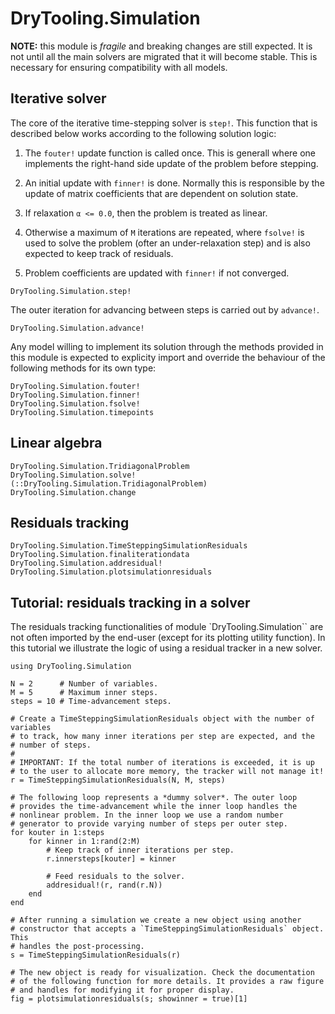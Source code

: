 # DryTooling.Simulation

**NOTE:** this module is *fragile* and breaking changes are still expected. It is not until all the main solvers are migrated that it will become stable. This is necessary for ensuring compatibility with all models.

## Iterative solver

The core of the iterative time-stepping solver is `step!`. This function that is described below works according to the following solution logic:

1. The `fouter!` update function is called once. This is generall where one implements the right-hand side update of the problem before stepping.

2. An initial update with `finner!` is done. Normally this is responsible by the update of matrix coefficients that are dependent on solution state.

3. If relaxation `α <= 0.0`, then the problem is treated as linear.

4. Otherwise a maximum of `M` iterations are repeated, where `fsolve!` is used to solve the problem (ofter an under-relaxation step) and is also expected to keep track of residuals.

5. Problem coefficients are updated with `finner!` if not converged.

```@docs
DryTooling.Simulation.step!
```

The outer iteration for advancing between steps is carried out by `advance!`.

```@docs
DryTooling.Simulation.advance!
```

Any model willing to implement its solution through the methods provided in this module is expected to explicity import and override the behaviour of the following methods for its own type:

```@docs
DryTooling.Simulation.fouter!
DryTooling.Simulation.finner!
DryTooling.Simulation.fsolve!
DryTooling.Simulation.timepoints
```

## Linear algebra

```@docs
DryTooling.Simulation.TridiagonalProblem
DryTooling.Simulation.solve!(::DryTooling.Simulation.TridiagonalProblem)
DryTooling.Simulation.change
```

## Residuals tracking

```@docs
DryTooling.Simulation.TimeSteppingSimulationResiduals
DryTooling.Simulation.finaliterationdata
DryTooling.Simulation.addresidual!
DryTooling.Simulation.plotsimulationresiduals
```

## Tutorial: residuals tracking in a solver

The residuals tracking functionalities of module `DryTooling.Simulation`` are not often imported by the end-user (except for its plotting utility function). In this tutorial we illustrate the logic of using a residual tracker in a new solver.

```@example
using DryTooling.Simulation

N = 2      # Number of variables.
M = 5      # Maximum inner steps.
steps = 10 # Time-advancement steps.

# Create a TimeSteppingSimulationResiduals object with the number of variables
# to track, how many inner iterations per step are expected, and the
# number of steps.
#
# IMPORTANT: If the total number of iterations is exceeded, it is up
# to the user to allocate more memory, the tracker will not manage it!
r = TimeSteppingSimulationResiduals(N, M, steps)

# The following loop represents a *dummy solver*. The outer loop
# provides the time-advancement while the inner loop handles the
# nonlinear problem. In the inner loop we use a random number
# generator to provide varying number of steps per outer step.
for kouter in 1:steps
    for kinner in 1:rand(2:M)
        # Keep track of inner iterations per step.
        r.innersteps[kouter] = kinner

        # Feed residuals to the solver.
        addresidual!(r, rand(r.N))
    end
end

# After running a simulation we create a new object using another
# constructor that accepts a `TimeSteppingSimulationResiduals` object. This
# handles the post-processing.
s = TimeSteppingSimulationResiduals(r)

# The new object is ready for visualization. Check the documentation
# of the following function for more details. It provides a raw figure
# and handles for modifying it for proper display.
fig = plotsimulationresiduals(s; showinner = true)[1]
```
